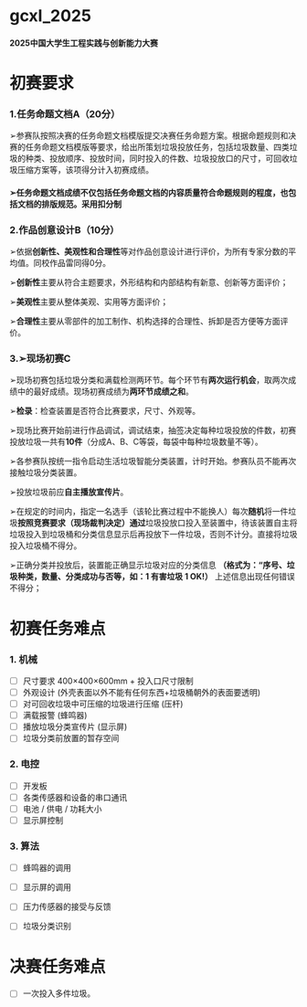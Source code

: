 # **gcxl_2025**
#### 2025中国大学生工程实践与创新能力大赛

# **初赛要求**
### 1.任务命题文档A（20分）
➢参赛队按照决赛的任务命题文档模版提交决赛任务命题方案。根据命题规则和决赛的任务命题文档模版等要求，给出所策划垃圾投放任务，包括垃圾数量、四类垃圾的种类、投放顺序、投放时间，同时投入的件数、垃圾投放口的尺寸，可回收垃圾压缩方案等，该项得分计入初赛成绩。

#### ➢任务命题文档成绩不仅包括任务命题文档的内容质量符合命题规则的程度，也包括文档的排版规范。采用扣分制

### 2.作品创意设计B（10分）
➢依据**创新性、美观性和合理性**等对作品创意设计进行评价，为所有专家分数的平均值。同校作品雷同得0分。

➢**创新性**主要从符合主题要求，外形结构和内部结构有新意、创新等方面评价；

➢**美观性**主要从整体美观、实用等方面评价；

➢**合理性**主要从零部件的加工制作、机构选择的合理性、拆卸是否方便等方面评价。

### 3.➢现场初赛C
➢现场初赛包括垃圾分类和满载检测两环节。每个环节有**两次运行机会**，取两次成绩中的最好成绩。现场初赛成绩为**两环节成绩之和**。

➢**检录**：检查装置是否符合比赛要求，尺寸、外观等。

➢现场比赛开始前进行作品调试，调试结束，抽签决定每种垃圾投放的件数，初赛投放垃圾一共有**10件**（分成A、B、C等袋，每袋中每种垃圾数量不等）。

➢各参赛队按统一指令启动生活垃圾智能分类装置，计时开始。参赛队员不能再次接触垃圾分类装置。

➢投放垃圾前应**自主播放宣传片**。

➢在规定的时间内，指定一名选手（该轮比赛过程中不能换人）每次**随机**将一件垃圾**按照竞赛要求（现场裁判决定）通过**垃圾投放口投入至装置中，待该装置自主将垃圾投入到垃圾桶和分类信息显示后再投放下一件垃圾，否则不计分。直接将垃圾投入垃圾桶不得分。

➢正确分类并投放后，装置能正确显示垃圾对应的分类信息 **（格式为：“序号、垃圾种类，数量、分类成功与否等，如：1  有害垃圾   1   OK!）** 上述信息出现任何错误不得分；



# **初赛任务难点**
### 1. 机械
- [ ] 尺寸要求 400×400×600mm + 投入口尺寸限制
- [ ] 外观设计 (外壳表面以外不能有任何东西+垃圾桶朝外的表面要透明)
- [ ] 对可回收垃圾中可压缩的垃圾进行压缩 (压杆)
- [ ] 满载报警 (蜂鸣器)
- [ ] 播放垃圾分类宣传片 (显示屏)
- [ ] 垃圾分类前放置的暂存空间
### 2. 电控
- [ ] 开发板
- [ ] 各类传感器和设备的串口通讯
- [ ] 电池 / 供电 / 功耗大小
- [ ] 显示屏控制
### 3. 算法
- [ ] 蜂鸣器的调用
- [ ] 显示屏的调用
- [ ] 压力传感器的接受与反馈
- [ ] 垃圾分类识别



# **决赛任务难点**
- [ ] 一次投入多件垃圾。